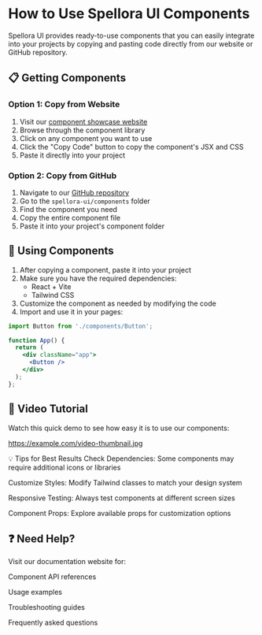 # How to Use Spellora UI Components

Spellora UI provides ready-to-use components that you can easily integrate into your projects by copying and pasting code directly from our website or GitHub repository.

## 📋 Getting Components

### Option 1: Copy from Website
1. Visit our [component showcase website](https://spellora-ui.com)
2. Browse through the component library
3. Click on any component you want to use
4. Click the "Copy Code" button to copy the component's JSX and CSS
5. Paste it directly into your project


### Option 2: Copy from GitHub
1. Navigate to our [GitHub repository](https://github.com/spelloraui/spellora-ui.git)
2. Go to the `spellora-ui/components` folder
3. Find the component you need
4. Copy the entire component file
5. Paste it into your project's component folder


## 🧩 Using Components

1. After copying a component, paste it into your project
2. Make sure you have the required dependencies:
   - React + Vite 
   - Tailwind CSS
3. Customize the component as needed by modifying the code
4. Import and use it in your pages:

```jsx
import Button from './components/Button';

function App() {
  return (
    <div className="app">
      <Button />
    </div>
  );
};
```




##   🎥 Video Tutorial
Watch this quick demo to see how easy it is to use our components:

https://example.com/video-thumbnail.jpg

💡 Tips for Best Results
Check Dependencies: Some components may require additional icons or libraries

Customize Styles: Modify Tailwind classes to match your design system

Responsive Testing: Always test components at different screen sizes

Component Props: Explore available props for customization options

## ❓ Need Help?
Visit our documentation website for:

Component API references

Usage examples

Troubleshooting guides

Frequently asked questions

